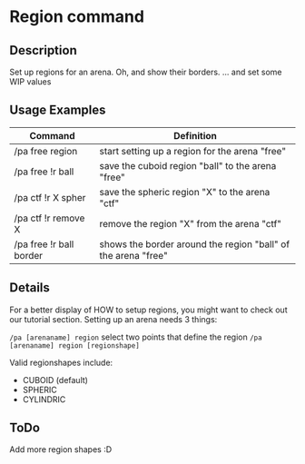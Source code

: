 # Region command

## Description

Set up regions for an arena. Oh, and show their borders. ... and set some WIP values

## Usage Examples

Command |  Definition
------------- | -------------
/pa free region         | start setting up a region for the arena "free"
/pa free !r ball        | save the cuboid region "ball" to the arena "free"
/pa ctf !r X spher      | save the spheric region "X" to the arena "ctf"
/pa ctf !r remove X     | remove the region "X" from the arena "ctf"
/pa free !r ball border | shows the border around the region "ball" of the arena "free"

## Details

For a better display of HOW to setup regions, you might want to check out our tutorial section.
Setting up an arena needs 3 things:

`/pa [arenaname] region`
select two points that define the region
`/pa [arenaname] region [regionshape]` 

Valid regionshapes include:
 
- CUBOID (default)
- SPHERIC
- CYLINDRIC

## ToDo

Add more region shapes :D
